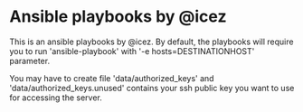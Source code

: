 # Ansible playbooks by @icez

This is an ansible playbooks by @icez. By default, the playbooks will require you to run 'ansible-playbook' with '-e hosts=DESTINATIONHOST' parameter.

You may have to create file 'data/authorized_keys' and 'data/authorized_keys.unused' contains your ssh public key you want to use for accessing the server.
